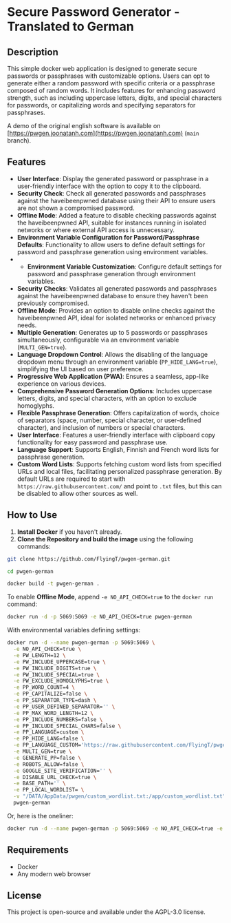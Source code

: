 # Secure Password Generator - Translated to German

## Description

This simple docker web application is designed to generate secure passwords or passphrases with customizable options. Users can opt to generate either a random password with specific criteria or a passphrase composed of random words. It includes features for enhancing password strength, such as including uppercase letters, digits, and special characters for passwords, or capitalizing words and specifying separators for passphrases.

A demo of the original english software is available on [https://pwgen.joonatanh.com](https://pwgen.joonatanh.com) (`main` branch).

## Features

- **User Interface**: Display the generated password or passphrase in a user-friendly interface with the option to copy it to the clipboard.
- **Security Check**: Check all generated passwords and passphrases against the haveibeenpwned database using their API to ensure users are not shown a compromised password.
- **Offline Mode**: Added a feature to disable checking passwords against the haveibeenpwned API, suitable for instances running in isolated networks or where external API access is unnecessary.
- **Environment Variable Configuration for Password/Passphrase Defaults**: Functionality to allow users to define default settings for password and passphrase generation using environment variables.
- - **Environment Variable Customization**: Configure default settings for password and passphrase generation through environment variables.
- **Security Checks**: Validates all generated passwords and passphrases against the haveibeenpwned database to ensure they haven't been previously compromised.
- **Offline Mode**: Provides an option to disable online checks against the haveibeenpwned API, ideal for isolated networks or enhanced privacy needs.
- **Multiple Generation**: Generates up to 5 passwords or passphrases simultaneously, configurable via an environment variable (`MULTI_GEN=true`).
- **Language Dropdown Control**: Allows the disabling of the language dropdown menu through an environment variable (`PP_HIDE_LANG=true`), simplifying the UI based on user preference.
- **Progressive Web Application (PWA)**: Ensures a seamless, app-like experience on various devices.
- **Comprehensive Password Generation Options**: Includes uppercase letters, digits, and special characters, with an option to exclude homoglyphs.
- **Flexible Passphrase Generation**: Offers capitalization of words, choice of separators (space, number, special character, or user-defined character), and inclusion of numbers or special characters.
- **User Interface**: Features a user-friendly interface with clipboard copy functionality for easy password and passphrase use.
- **Language Support**: Supports English, Finnish and French word lists for passphrase generation.
- **Custom Word Lists**: Supports fetching custom word lists from specified URLs and local files, facilitating personalized passphrase generation. By default URLs are required to start with `https://raw.githubusercontent.com/` and point to `.txt` files, but this can be disabled to allow other sources as well.



## How to Use

1. **Install Docker** if you haven't already.
2. **Clone the Repository and build the image** using the following commands:

```bash
git clone https://github.com/FlyingT/pwgen-german.git
```
```bash
cd pwgen-german
```
```bash
docker build -t pwgen-german .
```

To enable **Offline Mode**, append `-e NO_API_CHECK=true` to the `docker run` command:

```bash
docker run -d -p 5069:5069 -e NO_API_CHECK=true pwgen-german
```

With environmental variables defining settings:

```bash
docker run -d --name pwgen-german -p 5069:5069 \
  -e NO_API_CHECK=true \
  -e PW_LENGTH=12 \
  -e PW_INCLUDE_UPPERCASE=true \
  -e PW_INCLUDE_DIGITS=true \
  -e PW_INCLUDE_SPECIAL=true \
  -e PW_EXCLUDE_HOMOGLYPHS=true \
  -e PP_WORD_COUNT=4 \
  -e PP_CAPITALIZE=false \
  -e PP_SEPARATOR_TYPE=dash \
  -e PP_USER_DEFINED_SEPARATOR='' \
  -e PP_MAX_WORD_LENGTH=12 \
  -e PP_INCLUDE_NUMBERS=false \
  -e PP_INCLUDE_SPECIAL_CHARS=false \
  -e PP_LANGUAGE=custom \
  -e PP_HIDE_LANG=false \
  -e PP_LANGUAGE_CUSTOM='https://raw.githubusercontent.com/FlyingT/pwgen-german/refs/heads/main/wordlist_de.txt' \
  -e MULTI_GEN=true \
  -e GENERATE_PP=false \
  -e ROBOTS_ALLOW=false \
  -e GOOGLE_SITE_VERIFICATION='' \
  -e DISABLE_URL_CHECK=true \
  -e BASE_PATH='' \
  -e PP_LOCAL_WORDLIST= \
  -v "/DATA/AppData/pwgen/custom_wordlist.txt:/app/custom_wordlist.txt" \
  pwgen-german
```
Or, here is the oneliner:
```bash
docker run -d --name pwgen-german -p 5069:5069 -e NO_API_CHECK=true -e PW_LENGTH=12 -e PW_INCLUDE_UPPERCASE=true -e PW_INCLUDE_DIGITS=true -e PW_INCLUDE_SPECIAL=true -e PW_EXCLUDE_HOMOGLYPHS=true -e PP_WORD_COUNT=4 -e PP_CAPITALIZE=false -e PP_SEPARATOR_TYPE=dash -e PP_USER_DEFINED_SEPARATOR='' -e PP_MAX_WORD_LENGTH=12 -e PP_INCLUDE_NUMBERS=false -e PP_INCLUDE_SPECIAL_CHARS=false -e PP_LANGUAGE=custom -e PP_HIDE_LANG=false -e PP_LANGUAGE_CUSTOM='https://raw.githubusercontent.com/FlyingT/pwgen-german/refs/heads/main/wordlist_de.txt' -e MULTI_GEN=true -e GENERATE_PP=false -e ROBOTS_ALLOW=false -e GOOGLE_SITE_VERIFICATION='' -e DISABLE_URL_CHECK=true -e BASE_PATH='' -e PP_LOCAL_WORDLIST= -v "/DATA/AppData/pwgen/custom_wordlist.txt:/app/custom_wordlist.txt" pwgen-german

```

## Requirements

- Docker
- Any modern web browser

## License

This project is open-source and available under the AGPL-3.0 license.
